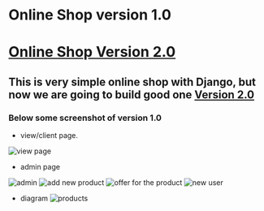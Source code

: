 # Online Shop version 1.0
# [Online Shop Version 2.0](https://github.com/mahfuztbt/Software-Training-SOFT3N0060)

## This is very simple online shop with Django, but now we are going to build good one [Version 2.0](https://github.com/mahfuztbt/Software-Training-SOFT3N0060)
### Below some screenshot of version 1.0

- view/client page. 
 
![view page](https://user-images.githubusercontent.com/67628125/133758645-69f3e466-1746-4c66-aad7-9192e5c46b95.PNG)

- admin page

![admin](https://user-images.githubusercontent.com/67628125/133758787-f4f61a75-7cf2-4775-a0bd-162a9becd5c4.PNG)
![add new product](https://user-images.githubusercontent.com/67628125/133758804-c24f900a-d668-4e7c-b224-9e3e0d5b0264.PNG)
![offer for the product](https://user-images.githubusercontent.com/67628125/133758840-5a2f1d3a-7ee9-4a18-9ca3-e0c99486e895.PNG)
![new user](https://user-images.githubusercontent.com/67628125/133758820-01b02d31-e5ec-4a68-87d7-ef61cc6f40ae.PNG)

- diagram
![products](https://user-images.githubusercontent.com/67628125/133758935-d0a2e66e-2ef6-485c-800e-4929da379d64.png)
